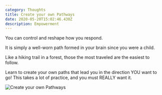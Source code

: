 ```yaml
---
category: Thoughts
title: Create your own Pathways
date: 2020-05-20T15:02:46.430Z
description: Empowerment
---
```

You can control and reshape how you respond.

It is simply a well-worn path formed in your brain since you were a child.

Like a hiking trail in a forest, those the most traveled are the easiest to follow.

Learn to create your own paths that lead you in the direction YOU want to go! This takes a lot of practice, and you must REALLY want it.

![Create your own Pathways](/img/pathways.jpg "Create your own Pathways")